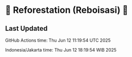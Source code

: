 
# 🌳 Reforestation (Reboisasi) 🌲

## Last Updated

GitHub Actions time: Thu Jun 12 11:19:54 UTC 2025

Indonesia/Jakarta time: Thu Jun 12 18:19:54 WIB 2025

